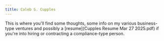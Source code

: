 ```yaml
---
title: Caleb S. Cupples
---
```


This is where you'll find some thoughts, some info on my various business-type ventures and possibly a [resume](Cupples Resume Mar 27 2025.pdf)
 if you're into hiring or contracting a compliance-type person. 


